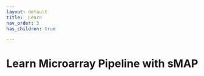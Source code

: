 ```yaml
---
layout: default
title:  Learn
nav_order: 3
has_children: true

---
```


# Learn Microarray Pipeline with sMAP
